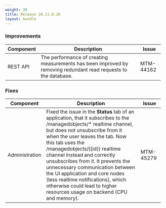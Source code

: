 ```yaml
---
weight: 30
title: Release 10.11.0.26
layout: bundle
---
```


### Improvements

<div><table ><colgroup>
<col style="width: 15%;"><col style="width: 70%;"><col style="width: 15%;"></colgroup>
<thead><tr>
<th>
Component</th>
<th>
Description</th>
<th>
Issue</th>
</tr>
</thead><tbody>

<tr>
<td>
REST API </td>
<td> The performance of creating measurements has been improved by removing redundant read requests to the database. </td>
<td>
MTM-44162</td>
</tr>

</tbody></table></div>

### Fixes

<div><table ><colgroup>
<col style="width: 15%;"><col style="width: 70%;"><col style="width: 15%;"></colgroup>
<thead><tr>
<th>
Component</th>
<th>
Description</th>
<th>
Issue</th>
</tr>
</thead><tbody>

<tr>
<td>
Administration</td>
<td> Fixed the issue in the <b>Status</b> tab of an application, that it subscribes to the /managedobjects/* realtime channel, but does not unsubscribe from it when the user leaves the tab. Now this tab uses the /managedobjects/{{id}} realtime channel instead and correctly unsubscribes from it. It prevents the unnecessary communication between the UI application and core nodes (less realtime notifications), which otherwise could lead to higher resources usage on backend (CPU and memory). </td>
<td>
MTM-45279</td>
</tr>

</tbody></table></div>
